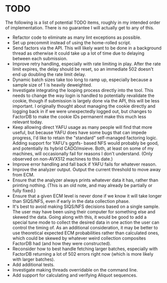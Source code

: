 # TODO

The following is a list of potential TODO items, roughly in my intended order of
implementation. There is no guarantee I will actually get to any of this.

* Refactor code to eliminate as many lint exceptions as possible.
* Set up precommit instead of using the home-rolled script.
* Send factors via the API. This will likely want to be done in a background
  thread as otherwise it could take up a lot of time due to delaying between
  each submission.
* Improve retry handling, especially with rate limiting in play. After the rate
  limit expires, the delay should be reset, so an immediate 502 doesn't end up
  doubling the rate limit delay.
* Dynamic batch sizes take too long to ramp up, especially because a sample size
  of 1 is heavily deweighted.
* Investigate integrating the looping process directly into the tool. This needs
  to change the way login is handled to potentially revalidate the cookie, though
  if submission is largely done via the API, this will be less important. I
  originally thought about managing the cookie directly and logging back in if we
  were unexpectedly logged out, but changes to FactorDB to make the cookie IDs
  permanent make this much less relevant today.
* Keep allowing direct YAFU usage as many people will find that more useful, but
  because YAFU does have some bugs that can impede progress, I'd like to retain
  the "standard" self-managed factoring logic. Adding support for YAFU's ggnfs-
  based NFS would probably be good, and potentially its hybrid CADO/msieve. Both,
  at least on some of my machines, will occasionally fail for reasons I don't
  understand. (Only observed on non-AVX512 machines to this date.)
* Improve error handling and fall back if YAFU fails for whatever reason.
* Improve the analyzer output. Output the current threshold to move away from ECM.
* Ensure that the analyzer always prints whatever data it has, rather than printing
  nothing. (This is an old note, and may already be partially or fully fixed.)
* Ensure that a given ECM level is never done if we know it will take longer than
  SIQS/NFS, even if early in the data collection phase.
* It's best to avoid making SIQS/NFS decisions based on a single sample. The user
  may have been using their computer for something else and skewed the data.
  Going along with this, it would be good to add a special tune mode to collect
  the desired data in one action the user can control the timing of. As an
  additional consideration, it may be better to use theoretical expected ECM
  probabilities rather than calculated ones, which could be skewed by whatever
  weird collection composites FactorDB had (and how they were constructed).
* Reconsider how to best handle fetching larger batches, especially with FactorDB
  returning a lot of 502 errors right now (which is more likely with larger batches).
* Add additional tests.
* Investigate making threads overridable on the command line.
* Add support for calculating and verifying Aliquot sequences.
